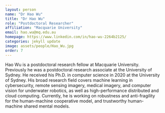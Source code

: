 ```yaml
---
layout: person
name: "Dr Hao Wu"
title: "Dr Hao Wu"
role: "Postdoctoral Researcher"
affiliation: "Macquarie University"
email: hao.wu@mq.edu.au
homepage: https://www.linkedin.com/in/hao-wu-2264b2125/
categories: jekyll update
image: assets/people/Hao_Wu.jpg
order: 7
---
```

Hao Wu is a postdoctoral research fellow at Macquarie University. Previously he was a postdoctoral research associate at the University of Sydney. He received his Ph.D. in computer science in 2020 at the University of Sydney. His broad research field covers machine learning in cybersecurity, remote sensing imagery, medical imagery, and computer vision for underwater robotics, as well as high-performance distributed and cloud computing. Currently, he is working on robustness and anti-fragility for the human-machine cooperative model, and trustworthy human-machine shared mental models. 